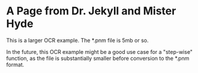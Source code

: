 # A Page from Dr. Jekyll and Mister Hyde

This is a larger OCR example. The \*.pnm file is 5mb or so.

In the future, this OCR example might be a good use case for a "step-wise" function, as the file is substantially smaller before conversion to the \*.pnm format.
